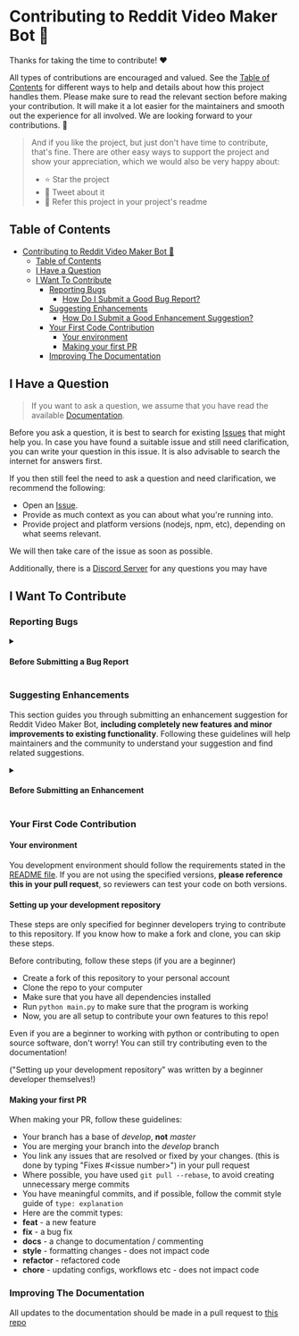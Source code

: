 
# Contributing to Reddit Video Maker Bot 🎥

Thanks for taking the time to contribute! ❤️

All types of contributions are encouraged and valued. See the [Table of Contents](#table-of-contents) for different ways to help and details about how this project handles them. Please make sure to read the relevant section before making your contribution. It will make it a lot easier for the maintainers and smooth out the experience for all involved. We are looking forward to your contributions. 🎉

> And if you like the project, but just don't have time to contribute, that's fine. There are other easy ways to support the project and show your appreciation, which we would also be very happy about:
>
> - ⭐ Star the project
> - 📣 Tweet about it
> - 🌲 Refer this project in your project's readme

## Table of Contents

- [Contributing to Reddit Video Maker Bot 🎥](#contributing-to-reddit-video-maker-bot-)
  - [Table of Contents](#table-of-contents)
  - [I Have a Question](#i-have-a-question)
  - [I Want To Contribute](#i-want-to-contribute)
    - [Reporting Bugs](#reporting-bugs)
      - [How Do I Submit a Good Bug Report?](#how-do-i-submit-a-good-bug-report)
    - [Suggesting Enhancements](#suggesting-enhancements)
      - [How Do I Submit a Good Enhancement Suggestion?](#how-do-i-submit-a-good-enhancement-suggestion)
    - [Your First Code Contribution](#your-first-code-contribution)
      - [Your environment](#your-environment)
      - [Making your first PR](#making-your-first-pr)
    - [Improving The Documentation](#improving-the-documentation)

## I Have a Question

> If you want to ask a question, we assume that you have read the available [Documentation](https://reddit-video-maker-bot.netlify.app/).

Before you ask a question, it is best to search for existing [Issues](https://github.com/sayok88/RedditVideoMakerBot/issues) that might help you. In case you have found a suitable issue and still need clarification, you can write your question in this issue. It is also advisable to search the internet for answers first.

If you then still feel the need to ask a question and need clarification, we recommend the following:

- Open an [Issue](https://github.com/sayok88/RedditVideoMakerBot/issues/new).
- Provide as much context as you can about what you're running into.
- Provide project and platform versions (nodejs, npm, etc), depending on what seems relevant.

We will then take care of the issue as soon as possible.

Additionally, there is a [Discord Server](https://discord.gg/swqtb7AsNQ) for any questions you may have

## I Want To Contribute

### Reporting Bugs

<details><summary><h4>Before Submitting a Bug Report</h4></summary>

A good bug report shouldn't leave others needing to chase you up for more information. Therefore, we ask you to investigate carefully, collect information and describe the issue in detail in your report. Please complete the following steps in advance to help us fix any potential bug as fast as possible.

- Make sure that you are using the latest version.
- Determine if your bug is really a bug and not an error on your side e.g., using incompatible environment components/versions (Make sure that you have read the [documentation](https://luka-hietala.gitbook.io/documentation-for-the-reddit-bot/). If you are looking for support, you might want to check [this section](#i-have-a-question)).
- To see if other users have experienced (and potentially already solved) the same issue you are having, check if there is not already a bug report existing for your bug or error in the [issues](https://github.com/sayok88/RedditVideoMakerBot/).
- Also make sure to search the internet (including Stack Overflow) to see if users outside of the GitHub community have discussed the issue - you probably aren't the first to get the error!
- Collect information about the bug:
  - Stack trace (Traceback) - preferably formatted in a code block.
  - OS, Platform and Version (Windows, Linux, macOS, x86, ARM)
  - Version of the interpreter, compiler, SDK, runtime environment, package manager, depending on what seems relevant.
  - Your input and the output
  - Is the issue reproducible? Does it exist in previous versions?

#### How Do I Submit a Good Bug Report?

We use GitHub issues to track bugs and errors. If you run into an issue with the project:

- Open an [Issue](https://github.com/sayok88/RedditVideoMakerBot/issues/new). (Since we can't be sure at this point whether it is a bug or not, we ask you not to talk about a bug yet and not to label the issue.)
- Explain the behavior you would expect and the actual behavior.
- Please provide as much context as possible and describe the _reproduction steps_ that someone else can follow to recreate the issue on their own. This usually includes your code. For good bug reports you should isolate the problem and create a reduced test case.
- Provide the information you collected in the previous section.

Once it's filed:

- The project team will label the issue accordingly.
- A team member will try to reproduce the issue with your provided steps. If there are no reproduction steps or no obvious way to reproduce the issue, the team will try to support you as best as they can, but you may not receive an instant.
- If the team discovers that this is an issue it will be marked `bug` or `error`, as well as possibly other tags relating to the nature of the error), and the issue will be left to be [implemented by someone](#your-first-code-contribution).
</details>

### Suggesting Enhancements

This section guides you through submitting an enhancement suggestion for Reddit Video Maker Bot, **including completely new features and minor improvements to existing functionality**. Following these guidelines will help maintainers and the community to understand your suggestion and find related suggestions.

<details><summary><h4>Before Submitting an Enhancement</h4></summary>

- Make sure that you are using the latest version.
- Read the [documentation](https://luka-hietala.gitbook.io/documentation-for-the-reddit-bot/) carefully and find out if the functionality is already covered, maybe by an individual configuration.
- Perform a [search](https://github.com/sayok88/RedditVideoMakerBot/issues) to see if the enhancement has already been suggested. If it has, add a comment to the existing issue instead of opening a new one.
- Find out whether your idea fits with the scope and aims of the project. It's up to you to make a strong case to convince the project's developers of the merits of this feature. Keep in mind that we want features that will be useful to the majority of our users and not just a small subset.

#### How Do I Submit a Good Enhancement Suggestion?

Enhancement suggestions are tracked as [GitHub issues](https://github.com/sayok88/RedditVideoMakerBot/issues).

- Use a **clear and descriptive title** for the issue to identify the suggestion.
- Provide a **step-by-step description of the suggested enhancement** in as many details as possible.
- **Describe the current behavior** and **explain which behavior you expected to see instead** and why. At this point you can also tell which alternatives do not work for you.
- You may want to **include screenshots and animated GIFs** which help you demonstrate the steps or point out the part which the suggestion is related to. You can use [this tool](https://www.cockos.com/licecap/) to record GIFs on macOS and Windows, and [this tool](https://github.com/colinkeenan/silentcast) or [this tool](https://github.com/GNOME/byzanz) on Linux. <!-- this should only be included if the project has a GUI -->
- **Explain why this enhancement would be useful** to most users. You may also want to point out the other projects that solved it better and which could serve as inspiration.

</details>

### Your First Code Contribution

#### Your environment

You development environment should follow the requirements stated in the [README file](README.md). If you are not using the specified versions, **please reference this in your pull request**, so reviewers can test your code on both versions.

#### Setting up your development repository

These steps are only specified for beginner developers trying to contribute to this repository.
If you know how to make a fork and clone, you can skip these steps.

Before contributing, follow these steps (if you are a beginner)

- Create a fork of this repository to your personal account
- Clone the repo to your computer
- Make sure that you have all dependencies installed
- Run `python main.py` to make sure that the program is working
- Now, you are all setup to contribute your own features to this repo!

Even if you are a beginner to working with python or contributing to open source software,
don't worry! You can still try contributing even to the documentation!

("Setting up your development repository" was written by a beginner developer themselves!)


#### Making your first PR

When making your PR, follow these guidelines:

- Your branch has a base of _develop_, **not** _master_
- You are merging your branch into the _develop_ branch
- You link any issues that are resolved or fixed by your changes. (this is done by typing "Fixes #\<issue number\>") in your pull request
- Where possible, you have used `git pull --rebase`, to avoid creating unnecessary merge commits
- You have meaningful commits, and if possible, follow the commit style guide of `type: explanation`
- Here are the commit types:
 - **feat** - a new feature
 - **fix** - a bug fix
 - **docs** - a change to documentation / commenting
 - **style** - formatting changes - does not impact code
 - **refactor** - refactored code
 - **chore** - updating configs, workflows etc - does not impact code

### Improving The Documentation

All updates to the documentation should be made in a pull request to [this repo](https://github.com/LukaHietala/RedditVideoMakerBot-website)
